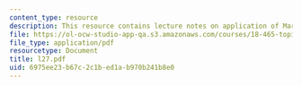 ```yaml
---
content_type: resource
description: This resource contains lecture notes on application of Martingale inequalities.
file: https://ol-ocw-studio-app-qa.s3.amazonaws.com/courses/18-465-topics-in-statistics-statistical-learning-theory-spring-2007/6975ee23b67c2c1bed1ab970b241b8e0_l27.pdf
file_type: application/pdf
resourcetype: Document
title: l27.pdf
uid: 6975ee23-b67c-2c1b-ed1a-b970b241b8e0
---
```

